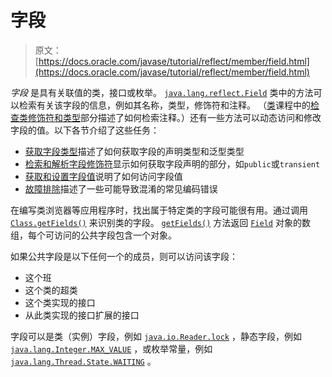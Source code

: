# 字段

> 原文： [https://docs.oracle.com/javase/tutorial/reflect/member/field.html](https://docs.oracle.com/javase/tutorial/reflect/member/field.html)

_字段_ 是具有关联值的类，接口或枚举。 [`java.lang.reflect.Field`](https://docs.oracle.com/javase/8/docs/api/java/lang/reflect/Field.html) 类中的方法可以检索有关该字段的信息，例如其名称，类型，修饰符和注释。 （[类](../class/index.html)课程中的[检查类修饰符和类型](../class/classModifiers.html)部分描述了如何检索注释。）还有一些方法可以动态访问和修改字段的值。以下各节介绍了这些任务：

*   [获取字段类型](fieldTypes.html)描述了如何获取字段的声明类型和泛型类型
*   [检索和解析字段修饰符](fieldModifiers.html)显示如何获取字段声明的部分，如`public`或`transient`
*   [获取和设置字段值](fieldValues.html)说明了如何访问字段值
*   [故障排除](fieldTrouble.html)描述了一些可能导致混淆的常见编码错误

在编写类浏览器等应用程序时，找出属于特定类的字段可能很有用。通过调用 [`Class.getFields()`](https://docs.oracle.com/javase/8/docs/api/java/lang/Class.html#getFields--) 来识别类的字段。 [`getFields()`](https://docs.oracle.com/javase/8/docs/api/java/lang/Class.html#getFields--) 方法返回 [`Field`](https://docs.oracle.com/javase/8/docs/api/java/lang/reflect/Field.html) 对象的数组，每个可访问的公共字段包含一个对象。

如果公共字段是以下任何一个的成员，则可以访问该字段：

*   这个班
*   这个类的超类
*   这个类实现的接口
*   从此类实现的接口扩展的接口

字段可以是类（实例）字段，例如 [`java.io.Reader.lock`](https://docs.oracle.com/javase/8/docs/api/java/io/Reader.html#lock) ，静态字段，例如 [`java.lang.Integer.MAX_VALUE`](https://docs.oracle.com/javase/8/docs/api/java/lang/Integer.html#MAX_VALUE) ，或枚举常量，例如 [`java.lang.Thread.State.WAITING`](https://docs.oracle.com/javase/8/docs/api/java/lang/Thread.State.html#WAITING) 。